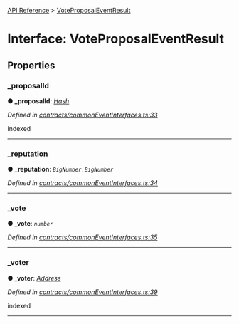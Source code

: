 [API Reference](../README.md) > [VoteProposalEventResult](../interfaces/VoteProposalEventResult.md)



# Interface: VoteProposalEventResult


## Properties
<a id="_proposalId"></a>

###  _proposalId

**●  _proposalId**:  *[Hash](../#Hash)* 

*Defined in [contracts/commonEventInterfaces.ts:33](https://github.com/daostack/arc.js/blob/61e5f90/lib/contracts/commonEventInterfaces.ts#L33)*



indexed




___

<a id="_reputation"></a>

###  _reputation

**●  _reputation**:  *`BigNumber.BigNumber`* 

*Defined in [contracts/commonEventInterfaces.ts:34](https://github.com/daostack/arc.js/blob/61e5f90/lib/contracts/commonEventInterfaces.ts#L34)*





___

<a id="_vote"></a>

###  _vote

**●  _vote**:  *`number`* 

*Defined in [contracts/commonEventInterfaces.ts:35](https://github.com/daostack/arc.js/blob/61e5f90/lib/contracts/commonEventInterfaces.ts#L35)*





___

<a id="_voter"></a>

###  _voter

**●  _voter**:  *[Address](../#Address)* 

*Defined in [contracts/commonEventInterfaces.ts:39](https://github.com/daostack/arc.js/blob/61e5f90/lib/contracts/commonEventInterfaces.ts#L39)*



indexed




___



